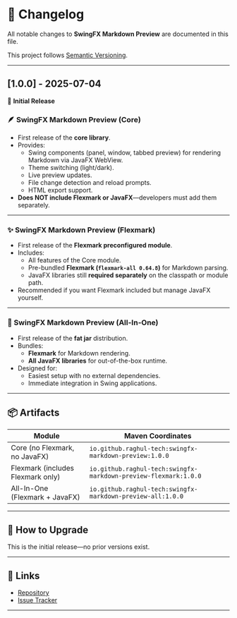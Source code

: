 # 📄 Changelog

All notable changes to **SwingFX Markdown Preview** are documented in this file.

This project follows [Semantic Versioning](https://semver.org/).

---

## [1.0.0] - 2025-07-04

🎉 **Initial Release**

### 🪶 SwingFX Markdown Preview (Core)

- First release of the **core library**.
- Provides:
  - Swing components (panel, window, tabbed preview) for rendering Markdown via JavaFX WebView.
  - Theme switching (light/dark).
  - Live preview updates.
  - File change detection and reload prompts.
  - HTML export support.
- **Does NOT include Flexmark or JavaFX**—developers must add them separately.

---

### ✨ SwingFX Markdown Preview (Flexmark)

- First release of the **Flexmark preconfigured module**.
- Includes:
  - All features of the Core module.
  - Pre-bundled **Flexmark (`flexmark-all 0.64.8`)** for Markdown parsing.
  - JavaFX libraries still **required separately** on the classpath or module path.
- Recommended if you want Flexmark included but manage JavaFX yourself.

---

### 💼 SwingFX Markdown Preview (All-In-One)

- First release of the **fat jar** distribution.
- Bundles:
  - **Flexmark** for Markdown rendering.
  - **All JavaFX libraries** for out-of-the-box runtime.
- Designed for:
  - Easiest setup with no external dependencies.
  - Immediate integration in Swing applications.

---

## 📦 Artifacts

| Module                                  | Maven Coordinates                                                          |
|-----------------------------------------|----------------------------------------------------------------------------|
| Core (no Flexmark, no JavaFX)           | `io.github.raghul-tech:swingfx-markdown-preview:1.0.0`                    |
| Flexmark (includes Flexmark only)       | `io.github.raghul-tech:swingfx-markdown-preview-flexmark:1.0.0`           |
| All-In-One (Flexmark + JavaFX)          | `io.github.raghul-tech:swingfx-markdown-preview-all:1.0.0`                |

---

## 🚀 How to Upgrade

This is the initial release—no prior versions exist.

---

## 🔗 Links

- [Repository](https://github.com/raghul-tech/SwingFX-Markdown-Preview)
- [Issue Tracker](https://github.com/raghul-tech/SwingFX-Markdown-Preview/issues)

---
